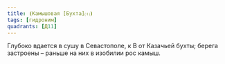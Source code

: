 ```yaml
---
title: ⦗Камышовая [Бухта]⒯⦘
tags: [гидроним]
quadrants: [Д11]
---
```


Глубоко вдается в сушу в Севастополе, к В от Казачьей бухты; берега застроены –
раньше на них в изобилии рос камыш.
